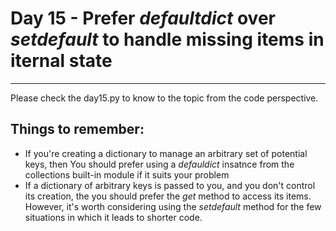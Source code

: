 # Day 15 - Prefer _defaultdict_ over _setdefault_ to handle missing items in iternal state

---

Please check the day15.py to know to the topic from the code perspective.

## Things to remember:

-   If you're creating a dictionary to manage an arbitrary set of potential keys, then You should prefer using a _defauldict_ insatnce from the collections built-in module if it suits your problem
-   If a dictionary of arbitrary keys is passed to you, and you don't control its creation, the you should prefer the _get_ method to access its items. However, it's worth considering using the _setdefault_ method for the few situations in which it leads to shorter code.
